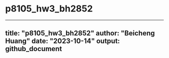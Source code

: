 # p8105_hw3_bh2852
---
title: "p8105_hw3_bh2852"
author: "Beicheng Huang"
date: "2023-10-14"
output: github_document
---

